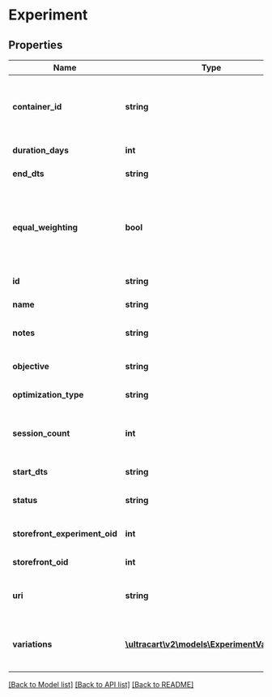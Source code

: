 # Experiment

## Properties
Name | Type | Description | Notes
------------ | ------------- | ------------- | -------------
**container_id** | **string** | Contained ID where the experiment element was located | [optional] 
**duration_days** | **int** | Duration in days | [optional] 
**end_dts** | **string** | End date/time | [optional] 
**equal_weighting** | **bool** | Whether or not traffic is equally weighted or shifts over time during the experiment | [optional] 
**id** | **string** | Experiment id | [optional] 
**name** | **string** | Experiment name | [optional] 
**notes** | **string** | Notes about the experiment | [optional] 
**objective** | **string** | Objective that is being optimized | [optional] 
**optimization_type** | **string** | Type of optimization | [optional] 
**session_count** | **int** | Total number of sessions in the experiment | [optional] 
**start_dts** | **string** | Start date/time | [optional] 
**status** | **string** | Status of the experiment | [optional] 
**storefront_experiment_oid** | **int** | Storefront Experiment Oid | [optional] 
**storefront_oid** | **int** | Storefront oid | [optional] 
**uri** | **string** | URI the experiment was started on | [optional] 
**variations** | [**\ultracart\v2\models\ExperimentVariation[]**](ExperimentVariation.md) | Variations being tested in the experiment | [optional] 

[[Back to Model list]](../README.md#documentation-for-models) [[Back to API list]](../README.md#documentation-for-api-endpoints) [[Back to README]](../README.md)


